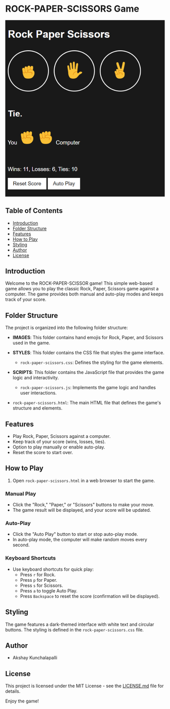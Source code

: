 # ROCK-PAPER-SCISSORS Game

![Game Screenshot](Images/rock-paper-scissors.png)

## Table of Contents

- [Introduction](#introduction)
- [Folder Structure](#folder-structure)
- [Features](#features)
- [How to Play](#how-to-play)
- [Styling](#styling)
- [Author](#author)
- [License](#license)

## Introduction

Welcome to the ROCK-PAPER-SCISSOR game! This simple web-based game allows you to play the classic Rock, Paper, Scissors game against a computer. The game provides both manual and auto-play modes and keeps track of your score.

## Folder Structure

The project is organized into the following folder structure:

- **IMAGES**: This folder contains hand emojis for Rock, Paper, and Scissors used in the game.

- **STYLES**: This folder contains the CSS file that styles the game interface.
  - `rock-paper-scissors.css`: Defines the styling for the game elements.

- **SCRIPTS**: This folder contains the JavaScript file that provides the game logic and interactivity.
  - `rock-paper-scissors.js`: Implements the game logic and handles user interactions.

- `rock-paper-scissors.html`: The main HTML file that defines the game's structure and elements.

## Features

- Play Rock, Paper, Scissors against a computer.
- Keep track of your score (wins, losses, ties).
- Option to play manually or enable auto-play.
- Reset the score to start over.

## How to Play

1. Open `rock-paper-scissors.html` in a web browser to start the game.

### Manual Play

- Click the "Rock," "Paper," or "Scissors" buttons to make your move.
- The game result will be displayed, and your score will be updated.

### Auto-Play

- Click the "Auto Play" button to start or stop auto-play mode.
- In auto-play mode, the computer will make random moves every second.

### Keyboard Shortcuts

- Use keyboard shortcuts for quick play:
  - Press `r` for Rock.
  - Press `p` for Paper.
  - Press `s` for Scissors.
  - Press `a` to toggle Auto Play.
  - Press `Backspace` to reset the score (confirmation will be displayed).

## Styling

The game features a dark-themed interface with white text and circular buttons. The styling is defined in the `rock-paper-scissors.css` file.

## Author

- Akshay Kunchalapalli

## License

This project is licensed under the MIT License - see the [LICENSE.md](LICENSE.md) file for details.

Enjoy the game!
